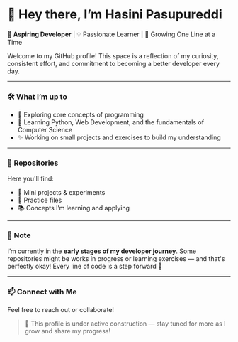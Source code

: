 # 👋 Hey there, I’m Hasini Pasupureddi

🌱 **Aspiring Developer** | 💡 Passionate Learner | 🚀 Growing One Line at a Time

Welcome to my GitHub profile! This space is a reflection of my curiosity, consistent effort, and commitment to becoming a better developer every day.

---

### 🛠️ What I’m up to
- 🌟 Exploring core concepts of programming
- 🧠 Learning Python, Web Development, and the fundamentals of Computer Science
- ✨ Working on small projects and exercises to build my understanding

---

### 📁 Repositories
Here you'll find:
- 🧩 Mini projects & experiments
- 🧪 Practice files
- 📚 Concepts I’m learning and applying

---

### 📌 Note
I’m currently in the **early stages of my developer journey**. Some repositories might be works in progress or learning exercises — and that's perfectly okay! Every line of code is a step forward 💪

---

### 📫 Connect with Me
Feel free to reach out or collaborate!

> 🚧 This profile is under active construction — stay tuned for more as I grow and share my progress!










 
 
 

